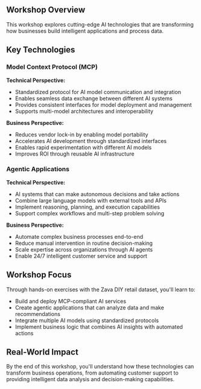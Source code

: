 ## Workshop Overview

This workshop explores cutting-edge AI technologies that are transforming how businesses build intelligent applications and process data.

## Key Technologies

### Model Context Protocol (MCP)
**Technical Perspective:**
- Standardized protocol for AI model communication and integration
- Enables seamless data exchange between different AI systems
- Provides consistent interfaces for model deployment and management
- Supports multi-model architectures and interoperability

**Business Perspective:**
- Reduces vendor lock-in by enabling model portability
- Accelerates AI development through standardized interfaces
- Enables rapid experimentation with different AI models
- Improves ROI through reusable AI infrastructure

### Agentic Applications
**Technical Perspective:**
- AI systems that can make autonomous decisions and take actions
- Combine large language models with external tools and APIs
- Implement reasoning, planning, and execution capabilities
- Support complex workflows and multi-step problem solving

**Business Perspective:**
- Automate complex business processes end-to-end
- Reduce manual intervention in routine decision-making
- Scale expertise across organizations through AI agents
- Enable 24/7 intelligent customer service and support

## Workshop Focus

Through hands-on exercises with the Zava DIY retail dataset, you'll learn to:

- Build and deploy MCP-compliant AI services
- Create agentic applications that can analyze data and make recommendations
- Integrate multiple AI models using standardized protocols
- Implement business logic that combines AI insights with automated actions

## Real-World Impact

By the end of this workshop, you'll understand how these technologies can transform business operations, from automating customer support to providing intelligent data analysis and decision-making capabilities.